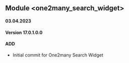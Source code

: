 ## Module <one2many_search_widget>

#### 03.04.2023
#### Version 17.0.1.0.0
#### ADD
- Initial commit for One2many Search Widget


